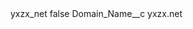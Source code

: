<?xml version="1.0" encoding="UTF-8"?>
<CustomMetadata xmlns="http://soap.sforce.com/2006/04/metadata" xmlns:xsi="http://www.w3.org/2001/XMLSchema-instance" xmlns:xsd="http://www.w3.org/2001/XMLSchema">
    <label>yxzx_net</label>
    <protected>false</protected>
    <values>
        <field>Domain_Name__c</field>
        <value xsi:type="xsd:string">yxzx.net</value>
    </values>
</CustomMetadata>
